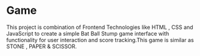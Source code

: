 # Game
This project is combination of Frontend Technologies like HTML , CSS and JavaScript to create a simple Bat Ball Stump game interface with functionality for user interaction and score tracking.This game is similar as STONE , PAPER & SCISSOR.

